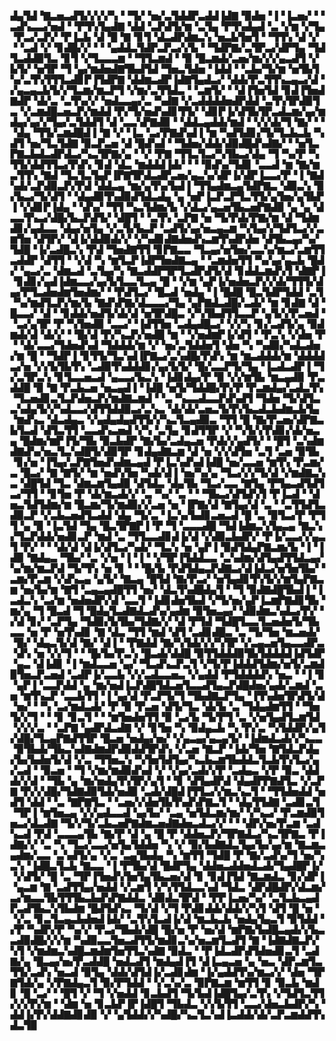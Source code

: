▟▄▜▟▝▇▃▅▃▟▜▞▞▞▞▚▝▝▜▞▝▅▞▃▜▟▟▛▃▟▟▐▟▇▝▉▟▅▝▐▝▐▃▅▞▝▝▃▟▚▃▃▞▅▟▝▝▛▜▚▜▄▟▇▝▟▟▝▃▛▟▜▞▆▝▃▜▄▝▛▜▚▟▄▟▝▃▝▞▆▝▞▜▄▝▛▃▞▃▛▞▝▛▐▃▙▝▟▝█▝▇▝▊▜▝▟▃▟▛▟▆▃▚▝▅▃▙▜▅▜▝▝▜▜▚▝▟▝▞▝▝▃▟▝▞▝▊▟█▞▞▝▝▝▄▟▟▃▜▟▛▃▛▃▞▞▙▝▝▜▟▛▇▞▃▜▛▃▞▟▛▜▄▝▜▟▜▃▟▟▉▜▃▝▊▜▝▞▜▃▃▃▆▝▝▜▜▃▆▟▝▝▉▝█▃▆▟▞▃▅▞▆▞▞▞▄▃▟▜▝▞▙▜▞▝▅▜▛▝▜▝▄▞▆▟▅▟▇▜▙▟▜▟▝▜▅▃▜▟▅▝▐▟▟▝▝▃▙▞▜▞▆▝▅▜▙▜▚▞▃▜▚▜▜▜▃▟▊▛▐▜▟▛▇▝▟▟▆▃▟▛▐▟▇▜▄▟▃▞▝▟▟▞▛▃▜▜▚▃▄▃▞▟▝▞▄▃▄▃▙▜▞▞▜▃▆▞▆▃▛▜▝▞▆▞▃▜▜▟▃▝▝▃▆▜▞▝▝▟▐▜▅▜▟▝▊▟▐▜▅▟▇▟▛▝▟▞▃▝▃▜▚▞▞▝▅▟▃▃▄▞▃▝▚▟▇▝▞▃▟▟▟▟▅▟▛▟▟▝▃▜▚▜▛▟▉▜▃▝▞▃▆▟█▃▅▃▛▞▆▟▟▝▛▞▜▞▅▟▚▟▊▜▜▞▝▟▊▛▐▞▟▜▙▜▛▃▟▃▆▞▄▞▆▟▄▞▄▞▞▜▄▞▃▜▟▟▜▝▟▝▃▃▚▛▇▟▉▝▝▟▟▃▄▟▟▞▆▟▝▝▞▞▟▞▜▝▇▞▝▝▝▟▄▝▜▜▞▃▆▟█▟▐▝▇▝▞▝▐▃▝▃▞▛▇▟▚▟▐▝▆▝▚▟▜▟▊▞▜▞▜▃▙▃▙▝▚▟▜▝▅▞▜▃▜▟▇▝▉▃▛▃▅▝▟▝█▟▚▟▝▝▜▟▅▞▟▟▞▟▉▟█▟▚▟▇▞▝▝▅▜▃▛▇▃▙▟▃▟▛▟▃▞▚▃▜▛▇▞▄▝▝▞▝▛▇▝▜▜▃▜▃▞▚▜▙▃▞▟▄▝▜▝▚▞▛▝▚▜▜▞▟▟▜▜▃▞▛▟▚▝▊▟▝▟▃▝▆▟▟▟▐▟▞▝▝▝▉▟▚▞▜▟▊▝▃▃▟▝▆▝▇▞▆▃▜▜▚▝▇▟▝▜▃▜▃▜▄▛▐▛▇▜▛▟▃▟▛▃▅▞▄▃▚▞▟▛▐▞▟▛▐▃▃▞▛▝▐▝▇▟▚▟▞▃▛▟▉▃▛▞▛▟▝▟▟▃▄▝▆▞▄▜▚▞▙▟▐▝▜▜▄▟▆▃▄▜▟▛▇▃▝▟▉▃▚▝▉▞▙▃▞▜▞▟▜▝▝▟▄▟▉▜▚▟▉▟▜▟▃▟▄▝▄▝▅▛▐▃▛▃▛▜▃▜▜▞▄▜▅▞▄▜▙▛▐▝▞▟▊▛▐▟▄▝▝▟▚▞▝▜▜▝▚▃▜▟▆▞▙▝▞▟▃▞▄▃▅▜▙▃▅▛▇▟▉▝▄▝▄▝▟▃▃▜▚▃▞▟█▞▙▃▛▟▜▞▝▟█▜▝▝▃▜▚▝▃▛▇▝▅▝▜▞▛▟▞▛▇▞▆▝▟▝▜▟▆▟▊▞▄▟▃▃▝▟▄▞▅▜▄▝▞▃▜▞▙▃▛▝▃▟▜▞▄▞▅▃▄▃▆▝▚▜▄▞▞▜▟▜▃▞▞▃▆▜▅▝▟▜▛▞▝▟▐▞▟▟▉▟▞▞▝▞▚▟▊▟▇▟▅▟▚▃▆▜▚▟▛▟▅▝▟▜▙▃▄▞▚▞▜▟█▝▐▞▃▟█▃▚▝▛▟▝▜▅▟▇▜▜▝▊▛▇▃▃▝▜▃▄▞▅▜▅▞▃▃▚▞▆▃▞▃▆▜▜▃▟▟▛▝▟▜▜▝▝▞▟▝▚▝▆▜▃▛▐▟▛▜▅▟▇▃▄▝▝▃▆▟▅▜▜▝▚▞▄▞▄▃▙▝█▟▞▝▄▃▞▃▝▟▆▃▟▝▃▜▄▞▚▝▇▃▟▟▛▜▛▜▃▟▛▟▜▞▟▝▊▟▟▃▆▟▚▜▝▟▇▛▐▝▊▟▊▞▄▟▐▟▆▃▃▞▄▞▙▜▃▃▜▃▄▝█▝▝▞▆▝▄▛▐▞▅▟▅▃▛▞▞▟▞▜▜▜▞▟▄▞▛▜▃▟▅▟▆▜▅▟▆▞▝▝▛▟▜▃▞▝█▃▟▝▅▟▄▝▐▝█▟█▝█▃▜▟▛▜▟▟▝▃▜▝▚▞▆▟▜▃▛▞▆▞▙▝▇▟▚▛▇▞▟▃▃▃▞▜▄▝▄▛▇▟▃▟█▞▃▟▞▝▆▝▊▟▇▝▟▝█▃▃▞▝▟▝▝▊▟▟▞▅▟▜▞▟▞▟▝▅▜▛▟█▃▝▞▚▜▙▟▜▜▃▃▛▝▄▜▞▞▛▃▅▟▝▝▃▞▄▜▛▝▛▝▚▜▅▟▉▝▃▃▞▝▐▟▜▜▅▝▃▟▄▟█▃▞▝▞▞▚▝▊▞▃▟▜▞▄▝▉▟▆▟▞▟▝▟▞▞▝▝█▞▟▝▛▞▚▃▛▞▅▟█▝▆▝▝▞▅▟▆▛▐▞▟▜▝▝▛▃▚▝▞▟▅▝▛▝▝▟▞▃▃▞▜▟▅▟▚▟▝▜▟▟▟▞▆▝▞▝▅▞▃▜▟▟▅▜▝▟▅▝▚▝▚▟▉▞▚▟▃▟▅▞▆▝█▝▝▜▟▛▐▝▊▜▜▞▜▃▚▟▐▛▇▃▞▃▚▟█▞▛▟▚▝▆▝▆▃▟▟▟▞▆▝▟▟▟▟▃▞▅▝▞▞▙▜▙▜▚▝▃▟▉▜▚▟▟▟▊▞▄▞▙▜▞▝█▞▃▃▛▜▞▜▄▝▐▃▟▃▟▛▐▝▜▞▃▜▛▃▚▝▊▜▃▃▅▃▟▝▄▃▃▞▙▃▚▝▐▟▊▟▄▞▛▝▉▝▞▞▆▜▙▝▆▃▄▟▉▝▛▃▟▟█▝▉▝▇▝▛▃▙▃▅▝▅▃▄▟▐▝▐▟█▝▅▜▞▜▟▟█▞▛▞▛▝▛▃▆▟▄▞▃▟▃▜▚▝▜▃▅▟▊▃▜▃▛▟▅▃▛▞▆▟▇▃▆▟▝▝▃▝▚▃▃▟▃▃▛▟▚▟▜▝▜▟▅▝▜▞▟▜▃▃▚▟▄▜▞▞▚▟▃▃▞▟▜▜▟▟▉▃▞▃▚▃▝▟▞▟▞▃▅▃▜▞▛▞▙▃▟▃▙▟▆▃▙▜▄▝▆▟▚▃▝▟▃▟▄▃▝▞▄▟▄▟▄▟▜▜▞▞▚▃▜▃▄▟▉▃▝▜▜▝█▝▇▞▛▃▅▞▟▛▇▃▙▜▃▟▝▟▜▃▜▜▝▃▃▟▚▃▅▟▝▞▚▝▃▜▄▝▊▟▜▜▛▝▞▝▚▜▞▞▛▟▊▞▟▞▅▃▄▝█▟▆▞▆▛▐▜▞▜▙▝▉▃▙▟▛▝▇▞▙▞▃▟▄▃▅▝▛▟▞▞▄▟▜▞▝▝█▜▝▃▚▟▆▟▇▟▚▞▅▃▜▃▚▟█▜▞▟▉▜▛▝▊▟▄▟▇▃▆▝▟▝▅▝▞▞▟▜▅▝▃▜▝▃▅▝▉▜▙▝▊▞▅▝▐▜▄▞▃▛▇▜▅▟▚▟▆▃▄▟▝▛▐▃▚▟▚▟▐▟█▝▅▞▃▃▅▝▆▜▚▝▛▃▆▞▃▝█▃▞▝▇▝▇▜▞▝▆▝▅▟▚▜▅▝▚▟▞▟▐▝▅▞▚▞▄▝▜▃▞▞▞▜▞▟▝▞▆▟▇▃▚▃▝▟█▜▟▝▜▃▝▟▆▃▆▜▄▟▉▝▟▜▟▃▝▟▄▜▙▝▜▃▞▃▃▝▇▜▄▝▛▜▄▃▟▜▟▜▃▞▜▜▝▝▊▜▅▝▛▝▟▞▆▃▟▞▞▝▃▝▚▞▝▃▝▝▝▜▙▃▞▟▜▟▚▜▝▛▐▃▟▝▝▟▅▃▜▟▜▟▆▞▆▝█▃▆▞▜▞▆▟▉▞▞▃▅▝▅▝▐▛▇▞▟▝▇▜▄▞▟▝▃▝▝▃▜▜▟▜▃▟▉▃▛▝▞▃▙▃▅▟▜▃▟▟▝▟▄▝▜▞▃▝▐▃▚▞▙▟▊▃▅▃▟▝█▝▃▝▉▜▃▞▛▝▛▜▜▝▄▝▉▝▐▃▜▟▝▜▄▝█▃▜▛▇▛▐▝▛▝▜▝▃▃▃▟█▝▜▟▐▟▆▃▚▜▄▃▄▝▇▃▚▞▜▃▛▟▟▞▅▟▊▃▛▝▆▟▝▃▝▜▜▃▃▟▊▟▐▞▟▝▞▟▉▃▙▟▛▞▝▛▐▞▃▃▞▞▄▃▜▝▛▞▝▝▝▟▞▟▝▟▐▞▟▜▃▞▚▟▞▝▜▃▚▝▅▝▄▛▐▝▉▟▜▟▄▛▇▃▆▞▙▝▐▝▐▟▉▝▇▟▄▃▝▜▙▞▝▃▝▞▅▝▐▝▐▝▝▞▜▛▐▜▟▟▃▃▝▃▚▟▆▞▟▜▄▟▜▜▟▃▄▞▚▞▆▞▆▃▛▟▝▜▞▜▚▝▅▝▊▝▝▝█▞▙▝▛▟▜▟▄▃▛▟▇▃▞▟▐▟▃▞▅▜▅▜▙▞▝▃▆▞▛▃▆▝▞▟▚▃▄▝▄▜▞▝▇▃▄▝█▜▟▝▇▞▛▃▞▝▅▜▄▟▊▜▚▜▞▞▆▜▄▛▇▃▆▝▅▞▙▞▆▝▇▜▝▃▄▃▄▟█▜▜▝▅▞▝▟▃▜▚▟█▟▄▜▝▝▜▝▉▟▇▟█▜▙▟▐▝▐▃▟▃▚▝▃▞▆▝▅▟▅▟▛▞▟▝▃▃▜▝▐▟▊▟▅▜▙▟▝▞▜▞▅▞▄▛▐▃▆▛▇▟▊▜▙▝▆▞▄▝▜▝█▃▟▝▜▝█▟▄▜▃▟▇▟▃▟▚▞▄▟▆▝▉▜▅▃▄▞▝▟▉▟▆▃▚▟▃▞▛▞▝▞▟▝▊▞▝▃▛▜▄▝▜▟▉▞▙▜▙▞▜▟▇▞▞▝▟▝▛▜▟▝▜▟█▜▃▃▜▃▅▟▅▜▞▜▙▃▃▝▅▝▛▝▅▜▚▟▊▝▇▝▟▃▝▜▜▝▆▟▝▟▜▝▃▟▊▟█▃▝▃▝▜▞▜▅▝▆▃▅▟▞▝█▞▝▟▄▃▜▞▟▝▇▞▝▟▐▝▝▛▇▟▟▝▇▞▚▜▟▞▞▞▚▜▛▝▞▃▄▃▅▜▄▃▃▟▛▃▝▟▚▝▅▝▞▞▜▝▝▝█▞▙▞▛▃▚▝█▃▟▞▟▟█▝▉▜▜▟▟▟▉▜▙▜▟▟▟▟▐▟▜▟▛▝▄▃▝▟▐▟▊▝▐▝▆▟▃▃▅▝▄▞▝▜▃▟▚▃▛▃▜▝▞▜▞▛▐▟▟▟▜▟▆▞▅▜▞▃▆▟▉▜▅▃▛▃▅▟▝▃▟▛▐▞▃▃▙▝▞▞▃▟▃▃▅▃▝▞▄▟▟▝▛▜▟▟▟▟▚▝▅▃▝▝▐▝▊▝▄▛▐▝▃▃▛▟▟▝▄▝▆▞▅▟▐▃▛▟█▜▟▃▅▜▃▃▟▜▄▃▛▟█▟▅▞▄▟▞▃▆▟▝▃▅▝▆▜▚▃▛▝▃▃▙▜▜▝▐▝▄▞▟▝▛▃▛▜▞▜▝▜▙▟▇▃▛▜▄▝▐▜▚▟▅▜▛▟▜▞▟▝▅▞▝▝▚▝▃▞▆▟▃▟▞▝▛▝▉▝▛▃▅▝▟▜▞▜▃▝▟▞▙▝▃▝▜▟▄▟▆▜▜▝▝▜▅▜▞▞▜▝▝▝▊▝▊▃▜▝▝▝▆▜▅▟▅▜▜▝▉▝▃▞▙▝▜▞▛▜▝▃▝▞▅▜▄▟▜▃▆▜▟▝▞▞▞▃▝▝▃▛▇▝▄▟▛▟▃▟▇▝▞▝▊▜▅▝▚▝▉▟▄▃▙▝▚▝▛▞▃▝▚▜▟▟▛▞▄▜▞▟█▞▜▃▄▛▇▟▜▜▛▝█▃▅▝▅▟▄▞▅▞▝▞▄▃▄▞▄▃▄▜▞▝▐▟▆▟▃▟▞▞▚▃▃▝▉▜▙▟▞▜▙▃▚▟▇▟▆▟▛▟▉▟▟▜▛▟▚▝▞▃▅▝▇▃▛▝▐▟▞▜▅▝▇▜▟▃▛▟▄▞▙▞▙▟▅▜▞▟▝▞▃▝▜▜▅▃▚▝▚▜▅▜▟▜▄▞▚▃▙▃▆▜▙▟▟▃▜▃▙▜▚▜▃▞▄▞▃▟▝▝▉▃▅▝▝▜▝▞▆▞▆▟▉▟▚▟▝▞▝▞▄▞▃▟▞▞▛▝▃▟▄▃▝▞▛▝▉▃▝▟▟▟▞▞▟▝▝▜▙▝▄▝▆▞▅▟▄▜▚▜▛▞▄▜▝▝▊▝▟▜▄▟▛▟▝▟▄▟▛▛▇▟▜▃▝▞▃▛▇▝▛▞▞▟█▞▜▟▇▟▉▜▟▞▅▟▉▝▃▟▞▟█▟▐▜▜▃▞▞▆▃▚▃▜▝▝▜▜▟▅▟▟▝▅▟▜▝▟▟▝▝▃▝▇▛▇▜▃▝▝▃▅▞▞▟▅▜▙▜▚▟▚▛▇▃▜▝▝▟▄▜▜▟▇▝▃▟▊▃▜▝▜▛▐▝▆▜▅▃▄▝▞▞▄▟▃▃▟▝▄▞▙▞▝▃▄▝▅▜▟▃▆▞▆▞▝▞▚▃▞▝▛▃▆▟▉▜▅▃▞▟▃▟▇▝▜▞▞▜▞▃▙▃▅▛▇▟▆▃▅▟▇▟▅▃▟▃▞▞▝▝▝▟▛▞▅▞▛▃▆▝▃▟▚▃▟▝▛▟▝▃▃▃▄▜▙▝▇▞▛▝▟▝▄▝█▝▛▝▟▟▅▃▛▞▜▛▇▟▃▞▚▃▜▛▇▃▝▛▐▟▇▞▞▝▃▝▚▝▜▃▞▃▃▞▅▜▄▜▟▟▅▝▚▝▞▝▉▞▙▟▇▟▃▜▄▞▙▞▄▞▆▝▇▃▆▃▄▟▆▞▃▃▝▃▚▟▜▞▄▝▞▃▝▃▄▜▙▟▄▝▚▝▆▜▜▝▜▟█▝▛▝▇▞▃▟▚▞▜▝▅▞▚▃▚▝▐▟█▃▜▃▙▝▇▃▃▝▐▝▛▜▙▞▟▝█▟▛▜▄▝▟▟▅▃▟▟▅▟▃▟▞▜▄▟█▛▐▞▝▞▟▜▞▝█▝▃▝▜▛▐▜▅▟▚▜▅▜▄▜▙▃▅▞▟▝▊▝▊▟▐▜▟▝▇▃▆▟▃▝▊▞▟▛▐▝▄▃▆▝▇▝▃▟▜▜▄▞▅▟▟▝▞▃▆▜▝▞▚▜▜▟▃▃▚▟▝▜▟▃▝▟▛▟█▟▛▞▟▃▆▞▃▞▆▃▃▜▙▜▜▜▙▃▙▟▚▛▇▟▟▃▝▟▉▟▃▜▛▟▝▝▛▛▐▃▅▞▚▞▝▃▜▃▙▃▄▟▛▃▟▜▙▃▚▜▙▟▆▝█▟▜▟▚▃▝▜▞▟▝▞▜▝▛▟▊▟▟▞▟▟▞▞▚▜▝▟▜▝█▝▅▝▝▞▃▝▊▃▜▃▄▃▙▟▅▟▐▟▞▝▃▜▚▜▃▟▐▞▟▝▆▃▙▃▙▝▅▟▄▜▄▃▜▝▉▜▟▟▝▞▛▝▚▟▛▞▛▝▚▞▞▝▛▃▞▜▙▟▞▟█▝█▞▅▝▛▝▅▞▟▝▆▛▇▞▙▟█▃▄▟▞▞▙▃▃▟▉▟█▞▞▞▆▝▚▟▉▃▃▜▅▃▟▜▜▞▆▟▊▃▚▞▅▃▆▜▃▟▜▝▇▝▐▟▇▟▇▃▛▞▚▜▝▞▆▟▆▃▚▟█▃▆▟▆▜▅▜▜▃▚▟▇▝▉▟▃▝▝▛▐▟▃▟▛▟▜▟▅▟▊▃▜▝▃▟▇▞▄▝█▃▄▞▅▞▛▃▟▟█▝▅▟▃▟▜▝▆▟▄▟▐▜▝▟▐▃▄▃▅▝▄▝▅▃▝▟▛▃▆▜▃▜▜▞▃▟▚▝▅▃▟▝▉▜▄▝▟▟▞▟▜▟▐▞▃▟▊▟▆▝▐▞▄▟▟▜▚▞▆▃▞▞▝▟▅▝▜▛▇▜▟▞▄▝▞▛▇▟▄▃▜▝▉▞▛▜▟▟▝▝▞▃▚▞▃▝▉▛▇▃▆▝▆▜▜▝▊▝▉▃▙▝▆▟▊▝█▝▃▞▝▝█▜▝▞▝▜▝▞▅▟▟▝▊▃▙▟▜▝▜▞▙▟▐▟█▜▄▞▃▜▚▝▞▜▟▜▃▜▜▞▞▞▛▞▆▝▝▟▆▝▅▝▊▃▙▛▐▛▐▟█▜▝▜▙▟▃▝▞▞▙▜▜▝▃▃▞▟▅▃▙▟▛▞▚▝▟▟▐▞▛▞▟▟▇▟▊▟▉▝▞▝▄▜▟▟▞▞▚▟█▞▚▃▜▃▚▟▐▃▟▟▞▟▞▃▛▃▆▟▟▜▚▟▃▜▉
